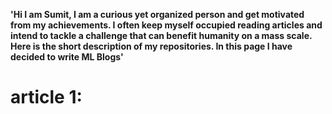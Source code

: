 **'Hi I am Sumit, I am a curious yet organized person and get motivated from my achievements. I often keep myself occupied reading articles and intend to tackle a challenge that can benefit humanity on a mass scale. Here is the short description of my repositories. In this page I have decided to write ML Blogs'**


# article 1: 
